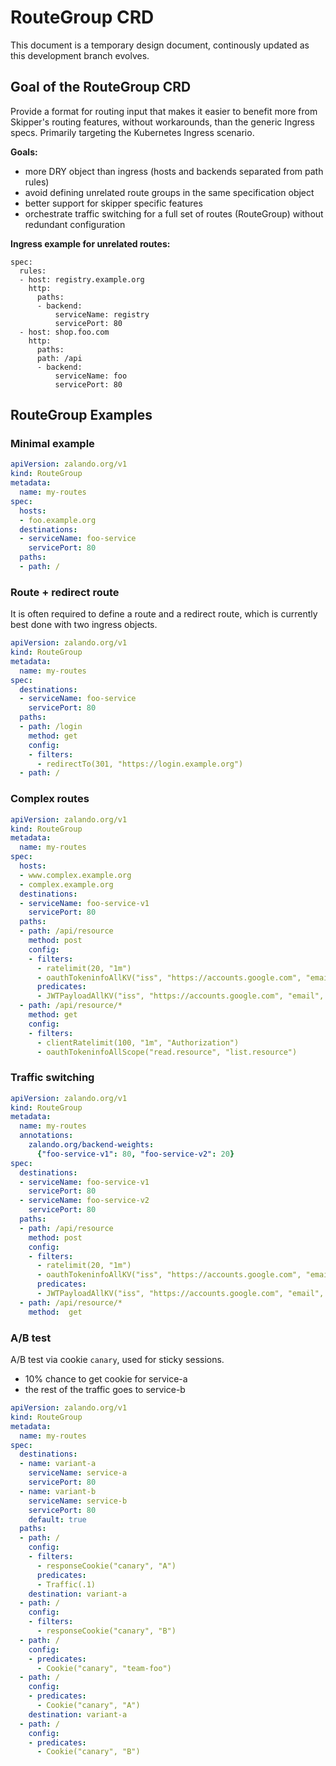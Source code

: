 # RouteGroup CRD

This document is a temporary design document, continously updated as this development branch evolves.

## Goal of the RouteGroup CRD

Provide a format for routing input that makes it easier to benefit more from Skipper's routing features, without
workarounds, than the generic Ingress specs. Primarily targeting the Kubernetes Ingress scenario.

**Goals:**

- more DRY object than ingress (hosts and backends separated from path rules)
- avoid defining unrelated route groups in the same specification object
- better support for skipper specific features
- orchestrate traffic switching for a full set of routes (RouteGroup) without redundant configuration

**Ingress example for unrelated routes:**

```
spec:
  rules:
  - host: registry.example.org
    http:
      paths:
      - backend:
          serviceName: registry
          servicePort: 80
  - host: shop.foo.com
    http:
      paths:
      path: /api
      - backend:
          serviceName: foo
          servicePort: 80
```

## RouteGroup Examples

### Minimal example

```yaml
apiVersion: zalando.org/v1
kind: RouteGroup
metadata:
  name: my-routes
spec:
  hosts:
  - foo.example.org
  destinations:
  - serviceName: foo-service
    servicePort: 80
  paths:
  - path: /
```

### Route + redirect route

It is often required to define a route and a redirect route, which is currently best done with two ingress
objects.

```yaml
apiVersion: zalando.org/v1
kind: RouteGroup
metadata:
  name: my-routes
spec:
  destinations:
  - serviceName: foo-service
    servicePort: 80
  paths:
  - path: /login
    method: get
    config:
    - filters:
      - redirectTo(301, "https://login.example.org")
  - path: /
```

### Complex routes

```yaml
apiVersion: zalando.org/v1
kind: RouteGroup
metadata:
  name: my-routes
spec:
  hosts:
  - www.complex.example.org
  - complex.example.org
  destinations:
  - serviceName: foo-service-v1
    servicePort: 80
  paths:
  - path: /api/resource
    method: post
    config:
    - filters:
      - ratelimit(20, "1m")
      - oauthTokeninfoAllKV("iss", "https://accounts.google.com", "email", "skipper-router@googlegroups.com")
      predicates:
      - JWTPayloadAllKV("iss", "https://accounts.google.com", "email", "skipper-router@googlegroups.com")
  - path: /api/resource/*
    method: get
    config:
    - filters:
      - clientRatelimit(100, "1m", "Authorization")
      - oauthTokeninfoAllScope("read.resource", "list.resource")
```

### Traffic switching

```yaml
apiVersion: zalando.org/v1
kind: RouteGroup
metadata:
  name: my-routes
  annotations:
    zalando.org/backend-weights:
      {"foo-service-v1": 80, "foo-service-v2": 20}
spec:
  destinations:
  - serviceName: foo-service-v1
    servicePort: 80
  - serviceName: foo-service-v2
    servicePort: 80
  paths:
  - path: /api/resource
    method: post
    config:
    - filters:
      - ratelimit(20, "1m")
      - oauthTokeninfoAllKV("iss", "https://accounts.google.com", "email", "skipper-router@googlegroups.com")
      predicates:
      - JWTPayloadAllKV("iss", "https://accounts.google.com", "email", "skipper-router@googlegroups.com")
  - path: /api/resource/*
    method:  get
```

### A/B test

A/B test via cookie `canary`, used for sticky sessions.

- 10% chance to get cookie for service-a
- the rest of the traffic goes to service-b

```yaml
apiVersion: zalando.org/v1
kind: RouteGroup
metadata:
  name: my-routes
spec:
  destinations:
  - name: variant-a
    serviceName: service-a
    servicePort: 80
  - name: variant-b
    serviceName: service-b
    servicePort: 80
    default: true
  paths:
  - path: /
    config:
    - filters:
      - responseCookie("canary", "A")
      predicates:
      - Traffic(.1)
    destination: variant-a
  - path: /
    config:
    - filters:
      - responseCookie("canary", "B")
  - path: /
    config:
    - predicates:
      - Cookie("canary", "team-foo")
  - path: /
    config:
    - predicates:
      - Cookie("canary", "A")
    destination: variant-a
  - path: /
    config:
    - predicates:
      - Cookie("canary", "B")
```
